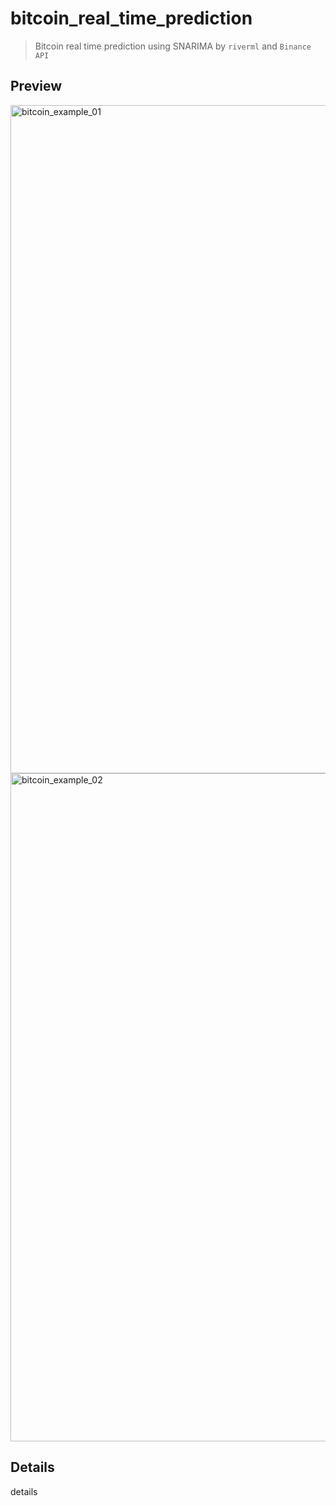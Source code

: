 # bitcoin_real_time_prediction

>Bitcoin real time prediction using SNARIMA by ```riverml``` and ```Binance API```

## Preview

<img width="1069" alt="bitcoin_example_01" src="https://github.com/HikariJadeEmpire/bitcoin_real_time_prediction/assets/118663358/b8d7c7c6-3aef-46a6-a75b-31297bea63b6">

<br>

<img width="1069" alt="bitcoin_example_02" src="https://github.com/HikariJadeEmpire/bitcoin_real_time_prediction/assets/118663358/e0804908-0125-449f-a758-0dcad9fee95d">

<br>

## Details

details
